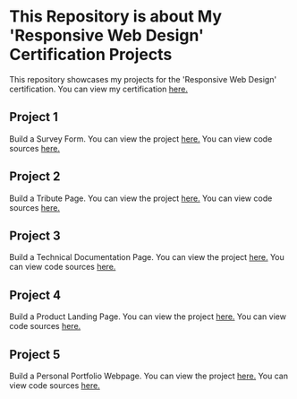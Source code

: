 # This Repository is about My 'Responsive Web Design' Certification Projects

This repository showcases my projects for the 'Responsive Web Design' certification. You can view my certification [here.](https://www.freecodecamp.org/certification/AbrahamBilici/responsive-web-design)

## Project 1 
Build a Survey Form. You can view the project [here.](https://abrahambilici.github.io/halilibrahimbilici/MyProjects/BuildaSurveyForm/index.html) You can view code sources [here.](https://github.com/AbrahamBilici/halilibrahimbilici/tree/master/MyProjects/BuildaSurveyForm)


## Project 2
Build a Tribute Page. You can view the project [here.](https://abrahambilici.github.io/halilibrahimbilici/MyProjects/BuildaTributePage/index.html) You can view code sources [here.](https://github.com/AbrahamBilici/halilibrahimbilici/tree/master/MyProjects/BuildaTributePage)

## Project 3
Build a Technical Documentation Page. You can view the project [here.](https://abrahambilici.github.io/halilibrahimbilici/MyProjects/BuildaTechnicalDocumentationPage/index.html) You can view code sources [here.](https://github.com/AbrahamBilici/halilibrahimbilici/tree/master/MyProjects/BuildaTechnicalDocumentationPage)

## Project 4
Build a Product Landing Page. You can view the project [here.](https://abrahambilici.github.io/halilibrahimbilici/MyProjects/BuildaProductLandingPage/index.html) You can view code sources [here.](https://github.com/AbrahamBilici/halilibrahimbilici/tree/master/MyProjects/BuildaProductLandingPage)

## Project 5
Build a Personal Portfolio Webpage. You can view the project [here.](https://codepen.io/AbrahamBilici/pen/bGQoVZE) You can view code sources [here.](https://github.com/AbrahamBilici/halilibrahimbilici/tree/master/MyProjects/BuildaPersonalPortfolioWebpage)
